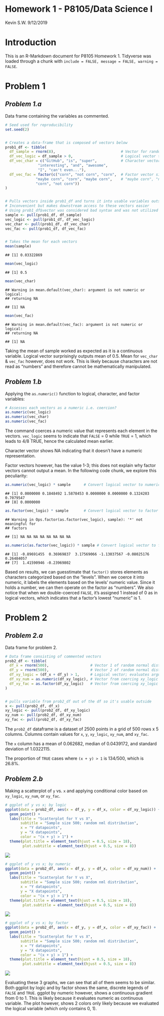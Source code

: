 Homework 1 - P8105/Data Science I
================
Kevin S.W.
9/12/2019

# **Introduction**

This is an R-Markdown document for P8105 Homework 1. Tidyverse was
loaded through a chunk with `include = FALSE, message = FALSE, warning =
FALSE`.

# Problem 1

## *Problem 1.a*

Data frame containing the variables as commented.

``` r
# Seed used for reproducibility
set.seed(2)


# Creates a data-frame that is composed of vectors below
prob1_df <- tibble(
  df_sample = rnorm(8),                              # Vector for random normal-distributed sample of size 8
  df_vec_logic = df_sample > 0,                      # Logical vector that evaluates if elements in sample > 0
  df_vec_char = c("GitHub", "is", "super",           # Character vector with 8 variables ("length == 8")
               "interesting", "and", "awesome", 
               "I", "can't even..."),
  df_vec_fac = factor(c("corn", "not corn", "corn",  # Factor vector size 8 with 3 levels: "corn", 
              "maybe corn", "corn", "maybe corn",    # "maybe corn", "not corn"
              "corn", "not corn"))
)


# Pulls vectors inside prob1_df and turns it into usable variables outside
# Inconvenient but makes downstream access to these vectors easier
# Using prob1_df$vector was considered bad syntax and was not utilized
sample <- pull(prob1_df, df_sample)
vec_logic <- pull(prob1_df, df_vec_logic)
vec_char <- pull(prob1_df, df_vec_char)
vec_fac <- pull(prob1_df, df_vec_fac)


# Takes the mean for each vectors
mean(sample)
```

    ## [1] 0.03322869

``` r
mean(vec_logic)
```

    ## [1] 0.5

``` r
mean(vec_char)
```

    ## Warning in mean.default(vec_char): argument is not numeric or logical:
    ## returning NA

    ## [1] NA

``` r
mean(vec_fac)
```

    ## Warning in mean.default(vec_fac): argument is not numeric or logical:
    ## returning NA

    ## [1] NA

Taking the mean of sample worked as expected as it is a continuous
variable. Logical vector surprisingly outputs mean of 0.5. Mean for
`vec_char` & `vec_fac` however, does not work. This is likely because
characters are not read as “numbers” and therefore cannot be
mathematically manipulated.

## *Problem 1.b*

Applying the `as.numeric()` function to logical, character, and factor
variables:

``` r
# Assesses each vectors as a numeric i.e. coercion?
as.numeric(vec_logic)
as.numeric(vec_char)
as.numeric(vec_fac)
```

The command coerces a numeric value that represents each element in the
vectors. `vec_logic` seems to indicate that `FALSE` = 0 while `TRUE` =
1, which leads to 4/8 TRUE, hence the calculated mean earlier.

Character vector shows NA indicating that it doesn’t have a numeric
representation.

Factor vectors however, has the value 1-3; this does not explain why
factor vectors cannot output a mean. In the following code chunk, we
explore this
peculiarity:

``` r
as.numeric(vec_logic) * sample      # Convert logical vector to numeric then multiplied with sample
```

    ## [1] 0.0000000 0.1848492 1.5878453 0.0000000 0.0000000 0.1324203 0.7079547
    ## [8] 0.0000000

``` r
as.factor(vec_logic) * sample       # Convert logical vector to factor then multiplied with sample
```

    ## Warning in Ops.factor(as.factor(vec_logic), sample): '*' not meaningful for
    ## factors

    ## [1] NA NA NA NA NA NA NA NA

``` r
as.numeric(as.factor(vec_logic)) * sample # Convert logical vector to factor then numeric then multiplied                                                       with sample
```

    ## [1] -0.89691455  0.36969837  3.17569066 -1.13037567 -0.08025176  0.26484057
    ## [7]  1.41590946 -0.23969802

Based on results, we can guesstimate that `factor()` stores elements as
characters categorized based on the “levels”. When we coerce it into
numeric, it labels the elements based on the levels’ numeric value.
Since it holds a number, we can then operate on the factor as “numbers”.
We also notice that when we double-coerced `FALSE`, it’s assigned 1
instead of 0 as in logical vectors, which indicates that a factor’s
lowest “numeric” is 1.

# Problem 2

## *Problem 2.a*

Data frame for problem 2.

``` r
# Data frame consisting of commented vectors
prob2_df <- tibble(
  df_x = rnorm(500),                   # Vector 1 of random normal distribution sample; size 500 
  df_y = rnorm(500),                   # Vector 2 of random normal distribution sample; size 500 
  df_xy_logic = (df_x + df_y) > 1,     # Logical vector; evaluates argument: x + y > 1
  df_xy_num = as.numeric(df_xy_logic), # Vector from coercing xy_logic to a numeric vector
  df_xy_fac = as.factor(df_xy_logic)   # Vector from coercing xy_logic to a factor vector
)


# pulls variable from prob2_df out of the df so it's usable outside
x <- pull(prob2_df, df_x)
xy_logic <- pull(prob2_df, df_xy_logic)
xy_num <- pull(prob2_df, df_xy_num)
xy_fac <- pull(prob2_df, df_xy_fac)
```

The `prob2_df` dataframe is a dataset of 2500 points in a grid of 500
rows x 5 columns. Columns contain values for `x`, `y`, `xy_logic`,
`xy_num`, and `xy_fac`.

The `x` column has a mean of 0.062682, median of 0.0439172, and standard
deviation of 1.0322115.

The proportion of `TRUE` cases where `(x + y) > 1` is 134/500, which is
26.8%.

## *Problem 2.b*

Making a scatterplot of `y` vs. `x` and applying conditional color based
on `xy_logic`, `xy_num`, or `xy_fac`.

``` r
# ggplot of y vs x; by logic
ggplot(data = prob2_df, aes(x = df_y, y = df_x, color = df_xy_logic)) + 
  geom_point() +
  labs(title = "Scatterplot for Y vs X", 
       subtitle = "Sample size 500; random nml distribution",
       x = "Y datapoints",
       y = "X datapoints",
       color = "(x + y) > 1") +
  theme(plot.title = element_text(hjust = 0.5, size = 18),
        plot.subtitle = element_text(hjust = 0.5, size = 8))
```

![](P8105_HW1_ksw2137_files/figure-gfm/Problem_2b-1.png)<!-- -->

``` r
# ggplot of y vs x; by numeric
ggplot(data = prob2_df, aes(x = df_y, y = df_x, color = df_xy_num)) +
  geom_point() +
  labs(title = "Scatterplot for Y vs X", 
       subtitle = "Sample size 500; random nml distribution",
       x = "Y datapoints",
       y = "X datapoints",
       color = "(x + y) > 1") +
  theme(plot.title = element_text(hjust = 0.5, size = 18),
        plot.subtitle = element_text(hjust = 0.5, size = 8))
```

![](P8105_HW1_ksw2137_files/figure-gfm/Problem_2b-2.png)<!-- -->

``` r
# ggplot of y vs x; by factor
ggplot(data = prob2_df, aes(x = df_y, y = df_x, color = df_xy_fac)) +
  geom_point() +
  labs(title = "Scatterplot for Y vs X", 
       subtitle = "Sample size 500; random nml distribution",
       x = "Y datapoints",
       y = "X datapoints",
       color = "(x + y) > 1") +
  theme(plot.title = element_text(hjust = 0.5, size = 18),
        plot.subtitle = element_text(hjust = 0.5, size = 8))
```

![](P8105_HW1_ksw2137_files/figure-gfm/Problem_2b-3.png)<!-- -->

Evaluating these 3 graphs, we can see that all of them seems to be
similar. Both ggplot by logic and by factor shows the same, discrete
legends of `FALSE` and `TRUE`. ggplot by numeric however, shows a
continuous gradient from 0 to 1. This is likely because it evaluates
numeric as continuous variable. The plot however, shows 2 colors only
likely because we evaluated the logical variable (which only contains 0,
1).
